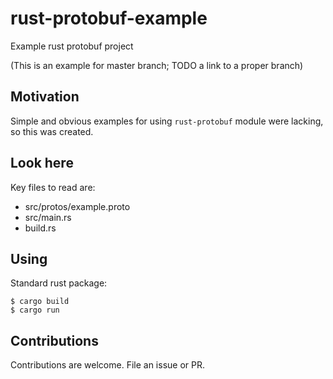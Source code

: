 # rust-protobuf-example

Example rust protobuf project

(This is an example for master branch; TODO a link to a proper branch)

## Motivation

Simple and obvious examples for using `rust-protobuf` module were lacking, so this was created.

## Look here

Key files to read are:

* src/protos/example.proto
* src/main.rs
* build.rs

## Using

Standard rust package:
```
$ cargo build
$ cargo run
```

## Contributions

Contributions are welcome.  File an issue or PR.
